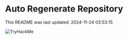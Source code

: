 # Auto Regenerate Repository

This README was last updated: 2024-11-24 03:53:15

 ![TryHackMe](https://tryhackme.com/badge/533634)